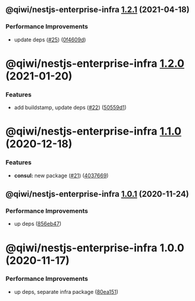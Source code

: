 ## @qiwi/nestjs-enterprise-infra [1.2.1](https://github.com/qiwi/nestjs-enterprise/compare/@qiwi/nestjs-enterprise-infra@1.2.0...@qiwi/nestjs-enterprise-infra@1.2.1) (2021-04-18)


### Performance Improvements

* update deps ([#25](https://github.com/qiwi/nestjs-enterprise/issues/25)) ([0f4609d](https://github.com/qiwi/nestjs-enterprise/commit/0f4609d372deb4e5af1943c8505d03cb174356ae))

# @qiwi/nestjs-enterprise-infra [1.2.0](https://github.com/qiwi/nestjs-enterprise/compare/@qiwi/nestjs-enterprise-infra@1.1.0...@qiwi/nestjs-enterprise-infra@1.2.0) (2021-01-20)


### Features

* add buildstamp, update deps ([#22](https://github.com/qiwi/nestjs-enterprise/issues/22)) ([50559d1](https://github.com/qiwi/nestjs-enterprise/commit/50559d13f269f19106e16d447f5813ebc5f3455c))

# @qiwi/nestjs-enterprise-infra [1.1.0](https://github.com/qiwi/nestjs-enterprise/compare/@qiwi/nestjs-enterprise-infra@1.0.1...@qiwi/nestjs-enterprise-infra@1.1.0) (2020-12-18)


### Features

* **consul:** new package ([#21](https://github.com/qiwi/nestjs-enterprise/issues/21)) ([4037669](https://github.com/qiwi/nestjs-enterprise/commit/40376697a61ff39a9db08bc10b9f242c2b4fe7bf))

## @qiwi/nestjs-enterprise-infra [1.0.1](https://github.com/qiwi/nestjs-enterprise/compare/@qiwi/nestjs-enterprise-infra@1.0.0...@qiwi/nestjs-enterprise-infra@1.0.1) (2020-11-24)


### Performance Improvements

* up deps ([856eb47](https://github.com/qiwi/nestjs-enterprise/commit/856eb47915d387d594d1605462f53fa22149990b))

# @qiwi/nestjs-enterprise-infra 1.0.0 (2020-11-17)


### Performance Improvements

* up deps, separate infra package ([80ea151](https://github.com/qiwi/nestjs-enterprise/commit/80ea151c96d65e761b2506a0c046a550e616196b))
